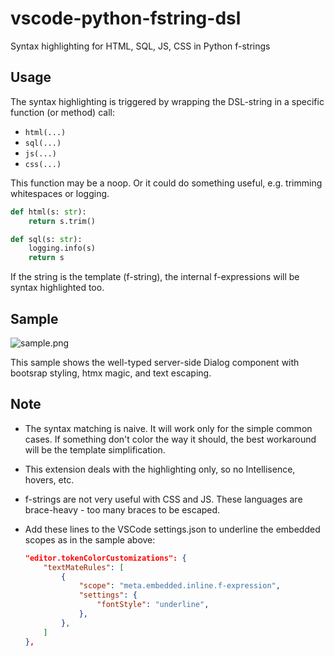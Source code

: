 # vscode-python-fstring-dsl

Syntax highlighting for HTML, SQL, JS, CSS in Python f-strings

## Usage

The syntax highlighting is triggered by wrapping the DSL-string in a
specific function (or method) call:

- `html(...)`
- `sql(...)`
- `js(...)`
- `css(...)`

<!-- like the Python's `typing.cast()` -->

This function may be a noop. Or it could do something useful, e.g. trimming whitespaces or logging.

```python
def html(s: str):
    return s.trim()
```

```python
def sql(s: str):
    logging.info(s)
    return s
```

If the string is the template (f-string), the internal f-expressions will be syntax highlighted too.

## Sample

![sample.png](https://raw.githubusercontent.com/jkmnt/vscode-python-fstring-dsl/sample.png)

This sample shows the well-typed server-side Dialog component with
bootsrap styling, htmx magic, and text escaping.

## Note

- The syntax matching is naive. It will work only for the simple common cases. If something don't color the way it should, the best workaround will be the template simplification.

- This extension deals with the highlighting only, so no Intellisence, hovers, etc.

- f-strings are not very useful with CSS and JS. These languages are brace-heavy - too many braces to be escaped.

- Add these lines to the VSCode settings.json to underline the embedded scopes as in the sample above:
  ```json
  "editor.tokenColorCustomizations": {
      "textMateRules": [
          {
              "scope": "meta.embedded.inline.f-expression",
              "settings": {
                  "fontStyle": "underline",
              },
          },
      ]
  },
  ```
